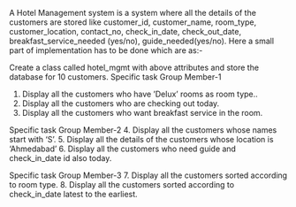 A Hotel Management system is a system where all the details of the customers are stored like customer_id, customer_name, room_type, customer_location, contact_no, check_in_date, check_out_date, breakfast_service_needed (yes/no), guide_needed(yes/no).  Here a small part of implementation has to be done which are as:-

Create a class called hotel_mgmt with above attributes and store the database for 10 customers.
Specific task Group Member-1

1. Display all the customers who have ’Delux’ rooms as room type..
2. Display all the customers who are checking out today. 
3. Display all the customers who want breakfast service in the room. 
 
Specific task Group Member-2 
4. Display all the customers whose names start with ‘S’.
5. Display all the details of the customers whose location is ‘Ahmedabad’ 6.
Display all the customers who need guide and check_in_date id also today. 

Specific task Group Member-3 
7. Display all the customers sorted according to room type.
8. Display all the customers sorted according to check_in_date latest to the earliest. 
 
 

